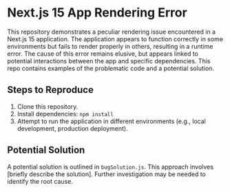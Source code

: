 # Next.js 15 App Rendering Error

This repository demonstrates a peculiar rendering issue encountered in a Next.js 15 application. The application appears to function correctly in some environments but fails to render properly in others, resulting in a runtime error. The cause of this error remains elusive, but appears linked to potential interactions between the app and specific dependencies.  This repo contains examples of the problematic code and a potential solution.

## Steps to Reproduce

1. Clone this repository.
2. Install dependencies: `npm install`
3. Attempt to run the application in different environments (e.g., local development, production deployment).

## Potential Solution

A potential solution is outlined in `bugSolution.js`. This approach involves [briefly describe the solution].  Further investigation may be needed to identify the root cause.